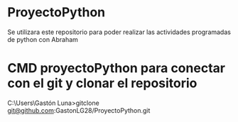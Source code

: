 # ProyectoPython
Se utilizara este repositorio para poder realizar las actividades programadas de python con Abraham
# CMD proyectoPython para conectar con el git y clonar el repositorio
 C:\Users\Gastón Luna>gitclone git@github.com:GastonLG28/ProyectoPython.git
